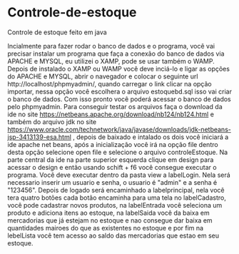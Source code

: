 # Controle-de-estoque
Controle de estoque feito em java

Incialmente para fazer rodar o banco de dados e o programa, você vai precisar instalar um programa que faça a conexão do banco de dados via APACHE e MYSQL, eu utilizei o XAMP, pode se usar também o WAMP. Depois de instalado o XAMP ou WAMP você deve inciá-lo e ligar as opções do APACHE e MYSQL, abrir o navegador e colocar o seguinte url http://localhost/phpmyadmin/, quando carregar o link clicar na opção importar, nessa opção você escolhera o arquivo estoquebd.sql isso vai criar o banco de dados. Com isso pronto você poderá acessar o banco de dados pelo phpmyadmin. Para conseguir testar os arquivos faça o download da ide no site https://netbeans.apache.org/download/nb124/nb124.html e também do arquivo jdk no site https://www.oracle.com/technetwork/java/javase/downloads/jdk-netbeans-jsp-3413139-esa.html , depois de baixado e intalado os dois você iniciará a ide apache net beans, após a inicialização você irá na opção file dentro desta opção selecione open file e selecione o arquivo controleEstoque. Na parte central da ide na parte superior esquerda clique em design para acessar o design e então usando schift + f6 você consegue executar o programa. Você deve executar dentro da pasta view a labelLogin. Nela será necessario inserir um usuario e senha, o usuario é "admin" e a senha é "123456". Depois de logado será encaminhado a labelprincipal, nela você tera quatro botões cada botão encaminha para uma tela no labelCadastro, você pode cadastrar novos produtos, na labelEntrada você seleciona um produto e adiciona itens ao estoque, na labelSaida você da baixa em mercadorias que já estejam no estoque e nao consegue dar baixa em quantidades mairoes do que  as existentes no estoque e por fim na lebelLista você tem acesso ao saldo das mercadorias que estao em seu estoque.
